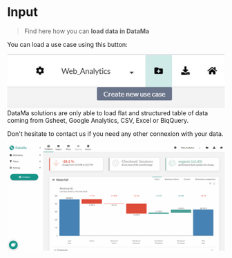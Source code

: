 # Input

> Find here how you can **load data in DataMa**

You can load a use case using this button:

<center><img src="general/admin/input/images/Button-CreateNewUseCase.jpg"/></center

DataMa solutions are only able to load flat and structured table of data
coming from Gsheet, Google Analytics, CSV, Excel or BiqQuery.

Don't hesitate to contact us if you need any other connexion with your data.

<center><img src="general/admin/input/images/InputCreatedata.gif"/></center

